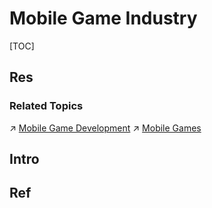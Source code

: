 # Mobile Game Industry

[TOC]



## Res
### Related Topics
↗ [Mobile Game Development](../../../../../Software%20Engineering/☝️%20Application%20Software%20Engineering/Mobile%20Application%20Development/Mobile%20Game%20Development/Mobile%20Game%20Development.md)
↗ [Mobile Games](../../../../../🔑%20CS%20Core/Generic%20Software%20Tools%20&%20Projects/🕹️%20Games/Games%20Library/Mobile%20Games.md)



## Intro



## Ref
[2024 中国游戏产业报告]: https://www.cbbr.com.cn/upload/files/2024/12/fefd0ca7c31cbeb2.pdf
[中国移动游戏行业趋势报告]: https://main.qcloudimg.com/raw/f8a732d078827dddb65532b2d59fcfd0/%E6%B8%B8%E6%88%8F%E4%B8%93%E5%9C%BA%EF%BC%9A%E4%B8%AD%E5%9B%BD%E7%A7%BB%E5%8A%A8%E6%B8%B8%E6%88%8F%E8%A1%8C%E4%B8%9A%E8%B6%8B%E5%8A%BF%E6%8A%A5%E5%91%8A.pdf

[2025年3月中国手游发行商全球收入排行榜]: https://sensortower.com/zh-CN/blog/highest-earning-CN-game-publishers-for-march-2025

